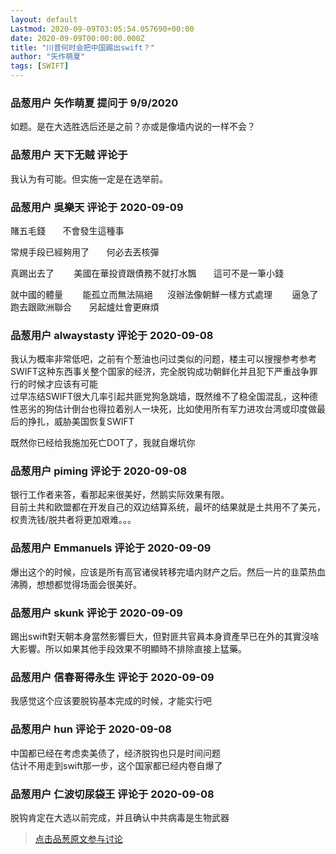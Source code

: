 ```yaml
---
layout: default
Lastmod: 2020-09-09T03:05:54.057690+00:00
date: 2020-09-09T00:00:00.000Z
title: "川普何时会把中国踢出swift？"
author: "矢作萌夏"
tags: [SWIFT]
---
```



### 品葱用户 **矢作萌夏** 提问于 9/9/2020
    
如题。是在大选胜选后还是之前？亦或是像墙内说的一样不会？
    
                

### 品葱用户 **天下无贼** 评论于 
        
我认为有可能。但实施一定是在选举前。
        
                

### 品葱用户 **吳樂天** 评论于 2020-09-09
        
賭五毛錢       不會發生這種事  
  
常規手段已經夠用了       何必去丟核彈  
  
真踢出去了        美國在華投資跟債務不就打水飄       這可不是一筆小錢  
  
就中國的體量        能孤立而無法隔絕      沒辦法像朝鮮一樣方式處理        逼急了跑去跟歐洲聯合       另起爐灶會更麻煩
        
                

### 品葱用户 **alwaystasty** 评论于 2020-09-08
        
我认为概率非常低吧，之前有个葱油也问过类似的问题，楼主可以搜搜参考参考  
SWIFT这种东西事关整个国家的经济，完全脱钩成功朝鲜化并且犯下严重战争罪行的时候才应该有可能  
过早冻结SWIFT很大几率引起共匪党狗急跳墙，既然维不了稳全国混乱，这种德性恶劣的狗估计倒台也得拉着别人一块死，比如使用所有军力进攻台湾或印度做最后的挣扎，威胁美国恢复SWIFT  
  
既然你已经给我施加死亡DOT了，我就自爆坑你
        
                

### 品葱用户 **piming** 评论于 2020-09-08
        
银行工作者来答，看那起来很美好，然鹅实际效果有限。  
目前土共和欧盟都在开发自己的双边结算系统，最坏的结果就是土共用不了美元，权贵洗钱/脱共者将更加艰难。。。
        
                

### 品葱用户 **Emmanuels** 评论于 2020-09-09
        
爆出这个的时候，应该是所有高官诸侯转移完墙内财产之后。然后一片的韭菜热血沸腾，想想都觉得场面会很美好。
        
                

### 品葱用户 **skunk** 评论于 2020-09-09
        
踢出swift對天朝本身當然影響巨大，但對匪共官員本身資產早已在外的其實沒啥大影響。所以如果其他手段效果不明顯時不排除直接上猛藥。
        
                

### 品葱用户 **信春哥得永生** 评论于 2020-09-09
        
我感觉这个应该要脱钩基本完成的时候，才能实行吧
        
                

### 品葱用户 **hun** 评论于 2020-09-08
        
中国都已经在考虑卖美债了，经济脱钩也只是时间问题  
估计不用走到swift那一步，这个国家都已经内卷自爆了
        
                

### 品葱用户 **仁波切尿袋王** 评论于 2020-09-08
        
脱钩肯定在大选以前完成，并且确认中共病毒是生物武器
        
                





> [点击品葱原文参与讨论](https://pincong.rocks/question/30756)

